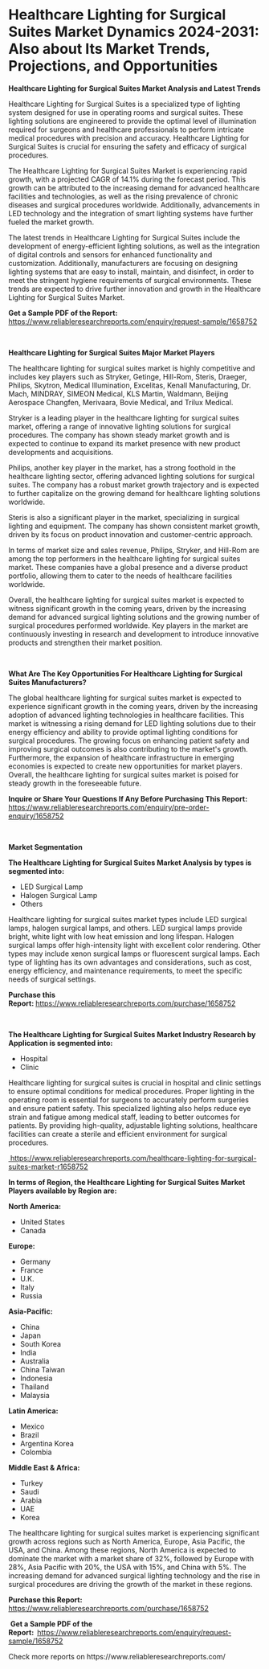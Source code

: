 <p><h1>Healthcare Lighting for Surgical Suites Market Dynamics 2024-2031: Also about Its Market Trends, Projections, and Opportunities</h1></p><p><strong>Healthcare Lighting for Surgical Suites Market Analysis and Latest Trends</strong></p>
<p><p>Healthcare Lighting for Surgical Suites is a specialized type of lighting system designed for use in operating rooms and surgical suites. These lighting solutions are engineered to provide the optimal level of illumination required for surgeons and healthcare professionals to perform intricate medical procedures with precision and accuracy. Healthcare Lighting for Surgical Suites is crucial for ensuring the safety and efficacy of surgical procedures.</p><p>The Healthcare Lighting for Surgical Suites Market is experiencing rapid growth, with a projected CAGR of 14.1% during the forecast period. This growth can be attributed to the increasing demand for advanced healthcare facilities and technologies, as well as the rising prevalence of chronic diseases and surgical procedures worldwide. Additionally, advancements in LED technology and the integration of smart lighting systems have further fueled the market growth.</p><p>The latest trends in Healthcare Lighting for Surgical Suites include the development of energy-efficient lighting solutions, as well as the integration of digital controls and sensors for enhanced functionality and customization. Additionally, manufacturers are focusing on designing lighting systems that are easy to install, maintain, and disinfect, in order to meet the stringent hygiene requirements of surgical environments. These trends are expected to drive further innovation and growth in the Healthcare Lighting for Surgical Suites Market.</p></p>
<p><strong>Get a Sample PDF of the Report:&nbsp;</strong> <a href="https://www.reliableresearchreports.com/enquiry/request-sample/1658752">https://www.reliableresearchreports.com/enquiry/request-sample/1658752</a></p>
<p>&nbsp;</p>
<p><strong>Healthcare Lighting for Surgical Suites Major Market Players</strong></p>
<p><p>The healthcare lighting for surgical suites market is highly competitive and includes key players such as Stryker, Getinge, Hill-Rom, Steris, Draeger, Philips, Skytron, Medical Illumination, Excelitas, Kenall Manufacturing, Dr. Mach, MINDRAY, SIMEON Medical, KLS Martin, Waldmann, Beijing Aerospace Changfen, Merivaara, Bovie Medical, and Trilux Medical.</p><p>Stryker is a leading player in the healthcare lighting for surgical suites market, offering a range of innovative lighting solutions for surgical procedures. The company has shown steady market growth and is expected to continue to expand its market presence with new product developments and acquisitions.</p><p>Philips, another key player in the market, has a strong foothold in the healthcare lighting sector, offering advanced lighting solutions for surgical suites. The company has a robust market growth trajectory and is expected to further capitalize on the growing demand for healthcare lighting solutions worldwide.</p><p>Steris is also a significant player in the market, specializing in surgical lighting and equipment. The company has shown consistent market growth, driven by its focus on product innovation and customer-centric approach.</p><p>In terms of market size and sales revenue, Philips, Stryker, and Hill-Rom are among the top performers in the healthcare lighting for surgical suites market. These companies have a global presence and a diverse product portfolio, allowing them to cater to the needs of healthcare facilities worldwide.</p><p>Overall, the healthcare lighting for surgical suites market is expected to witness significant growth in the coming years, driven by the increasing demand for advanced surgical lighting solutions and the growing number of surgical procedures performed worldwide. Key players in the market are continuously investing in research and development to introduce innovative products and strengthen their market position.</p></p>
<p>&nbsp;</p>
<p><strong>What Are The Key Opportunities For Healthcare Lighting for Surgical Suites Manufacturers?</strong></p>
<p><p>The global healthcare lighting for surgical suites market is expected to experience significant growth in the coming years, driven by the increasing adoption of advanced lighting technologies in healthcare facilities. This market is witnessing a rising demand for LED lighting solutions due to their energy efficiency and ability to provide optimal lighting conditions for surgical procedures. The growing focus on enhancing patient safety and improving surgical outcomes is also contributing to the market's growth. Furthermore, the expansion of healthcare infrastructure in emerging economies is expected to create new opportunities for market players. Overall, the healthcare lighting for surgical suites market is poised for steady growth in the foreseeable future.</p></p>
<p><strong>Inquire or Share Your Questions If Any Before Purchasing This Report:</strong> <a href="https://www.reliableresearchreports.com/enquiry/pre-order-enquiry/1658752">https://www.reliableresearchreports.com/enquiry/pre-order-enquiry/1658752</a></p>
<p>&nbsp;</p>
<p><strong>Market Segmentation</strong></p>
<p><strong>The Healthcare Lighting for Surgical Suites Market Analysis by types is segmented into:</strong></p>
<p><ul><li>LED Surgical Lamp</li><li>Halogen Surgical Lamp</li><li>Others</li></ul></p>
<p><p>Healthcare lighting for surgical suites market types include LED surgical lamps, halogen surgical lamps, and others. LED surgical lamps provide bright, white light with low heat emission and long lifespan. Halogen surgical lamps offer high-intensity light with excellent color rendering. Other types may include xenon surgical lamps or fluorescent surgical lamps. Each type of lighting has its own advantages and considerations, such as cost, energy efficiency, and maintenance requirements, to meet the specific needs of surgical settings.</p></p>
<p><strong>Purchase this Report:&nbsp;</strong><a href="https://www.reliableresearchreports.com/purchase/1658752">https://www.reliableresearchreports.com/purchase/1658752</a></p>
<p>&nbsp;</p>
<p><strong>The Healthcare Lighting for Surgical Suites Market Industry Research by Application is segmented into:</strong></p>
<p><ul><li>Hospital</li><li>Clinic</li></ul></p>
<p><p>Healthcare lighting for surgical suites is crucial in hospital and clinic settings to ensure optimal conditions for medical procedures. Proper lighting in the operating room is essential for surgeons to accurately perform surgeries and ensure patient safety. This specialized lighting also helps reduce eye strain and fatigue among medical staff, leading to better outcomes for patients. By providing high-quality, adjustable lighting solutions, healthcare facilities can create a sterile and efficient environment for surgical procedures.</p></p>
<p><a href="https://www.reliableresearchreports.com/healthcare-lighting-for-surgical-suites-market-r1658752">&nbsp;https://www.reliableresearchreports.com/healthcare-lighting-for-surgical-suites-market-r1658752</a></p>
<p><strong>In terms of Region, the Healthcare Lighting for Surgical Suites Market Players available by Region are:</strong></p>
<p>
    <p> <strong> North America: </strong>
        <ul>
            <li>United States</li>
            <li>Canada</li>
        </ul>
        </p> 
    <p> <strong> Europe: </strong>
        <ul>
            <li>Germany</li>
            <li>France</li>
            <li>U.K.</li>
            <li>Italy</li>
            <li>Russia</li>
        </ul>
        </p> 
    <p> <strong> Asia-Pacific: </strong>
        <ul>
            <li>China</li>
            <li>Japan</li>
            <li>South Korea</li>
            <li>India</li>
            <li>Australia</li>
            <li>China Taiwan</li>
            <li>Indonesia</li>
            <li>Thailand</li>
            <li>Malaysia</li>
        </ul>
        </p> 
    <p> <strong> Latin America: </strong>
        <ul>
            <li>Mexico</li>
            <li>Brazil</li>
            <li>Argentina Korea</li>
            <li>Colombia</li>
        </ul>
        </p> 
    <p> <strong> Middle East & Africa: </strong>
        <ul>
            <li>Turkey</li>
            <li>Saudi</li>
            <li>Arabia</li>
            <li>UAE</li>
            <li>Korea</li>
        </ul>
    </p>
    </p>
<p><p>The healthcare lighting for surgical suites market is experiencing significant growth across regions such as North America, Europe, Asia Pacific, the USA, and China. Among these regions, North America is expected to dominate the market with a market share of 32%, followed by Europe with 28%, Asia Pacific with 20%, the USA with 15%, and China with 5%. The increasing demand for advanced surgical lighting technology and the rise in surgical procedures are driving the growth of the market in these regions.</p></p>
<p><strong>Purchase this Report: </strong><a href="https://www.reliableresearchreports.com/purchase/1658752">https://www.reliableresearchreports.com/purchase/1658752</a></p>
<p>&nbsp;<strong>Get a Sample PDF of the Report:&nbsp;&nbsp;</strong><a href="https://www.reliableresearchreports.com/enquiry/request-sample/1658752">https://www.reliableresearchreports.com/enquiry/request-sample/1658752</a></p>
<p><strong></strong></p>
<p>Check more reports on https://www.reliableresearchreports.com/</p>